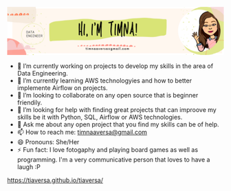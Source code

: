 ![Hi, I'm Tiimna! image](images/github_banner.png)

- 🔭 I’m currently working on projects to develop my skills in the area of Data Engineering.
- 🌱 I’m currently learning AWS technologyies and how to better implemente Airflow on projects.
- 👯 I’m looking to collaborate on any open source that is beginner friendily.
- 🤔 I’m looking for help with finding great projects that can improove my skills be it with Python, SQL, Airflow or AWS technologies.
- 💬 Ask me about any open project that you find my skills can be of help.
- 📫 How to reach me: timnaaversa@gmail.com
- 😄 Pronouns: She/Her
- ⚡ Fun fact: I love fotogaphy and playing board games as well as programming. I'm a very communicative person that loves to have a laugh :P

https://tiaversa.github.io/tiaversa/
